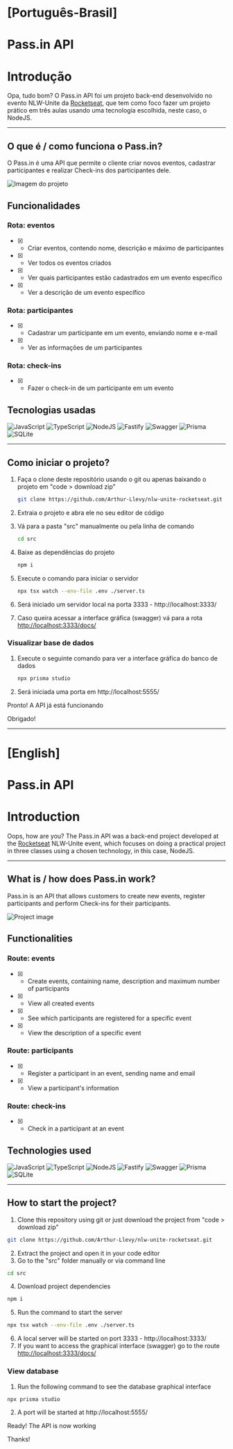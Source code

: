 # [Português-Brasil]
# Pass.in API

# Introdução
Opa, tudo bom? O Pass.in API foi um projeto back-end desenvolvido no evento NLW-Unite da [Rocketseat](https://github.com/Rocketseat), que tem como foco fazer um projeto prático em três aulas usando uma tecnologia escolhida, neste caso, o NodeJS. 

---

## O que é / como funciona o Pass.in?
O Pass.in é uma API que permite o cliente criar novos eventos, cadastrar participantes e realizar Check-ins dos participantes dele. 

![Imagem do projeto](./src/project-images/image01.png)

## Funcionalidades
### Rota: eventos
- [x] - Criar eventos, contendo nome, descrição e máximo de participantes
- [x] - Ver todos os eventos criados
- [x] - Ver quais participantes estão cadastrados em um evento específico
- [x] - Ver a descrição de um evento específico

### Rota: participantes
- [x] - Cadastrar um participante em um evento, enviando nome e e-mail
- [x] - Ver as informações de um participantes

### Rota: check-ins
- [x] - Fazer o check-in de um participante em um evento

## Tecnologias usadas
![JavaScript](https://img.shields.io/badge/javascript-%23323330.svg?style=for-the-badge&logo=javascript&logoColor=%23F7DF1E)
![TypeScript](https://img.shields.io/badge/typescript-%23007ACC.svg?style=for-the-badge&logo=typescript&logoColor=white)
![NodeJS](https://img.shields.io/badge/node.js-6DA55F?style=for-the-badge&logo=node.js&logoColor=white)
![Fastify](https://img.shields.io/badge/fastify-%23000000.svg?style=for-the-badge&logo=fastify&logoColor=white)
![Swagger](https://img.shields.io/badge/-Swagger-%23Clojure?style=for-the-badge&logo=swagger&logoColor=white)
![Prisma](https://img.shields.io/badge/Prisma-3982CE?style=for-the-badge&logo=Prisma&logoColor=white)
![SQLite](https://img.shields.io/badge/sqlite-%2307405e.svg?style=for-the-badge&logo=sqlite&logoColor=white)

---

## Como iniciar o projeto?
1. Faça o clone deste repositório usando o git ou apenas baixando o projeto em "code > download zip"
	```bash
	git clone https://github.com/Arthur-Llevy/nlw-unite-rocketseat.git
	```

2. Extraia o projeto e abra ele no seu editor de código
3. Vá para a pasta "src" manualmente ou pela linha de comando
 	```bash
	cd src
	```
4. Baixe as dependências do projeto
 	```bash
	npm i
	```	
5. Execute o comando para iniciar o servidor 
 	```bash
	npx tsx watch --env-file .env ./server.ts 
	```
6. Será iniciado um servidor local na porta 3333 - http://localhost:3333/
7. Caso queira acessar a interface gráfica (swagger) vá para a rota [http://localhost:3333/docs/](http://localhost:3333/docs/)

### Visualizar base de dados
1. Execute o seguinte comando para ver a interface gráfica do banco de dados 
 	```bash
	npx prisma studio
	```
2. Será iniciada uma porta em http://localhost:5555/

Pronto! A API já está funcionando

Obrigado!

---
# [English]
# Pass.in API


# Introduction
Oops, how are you? The Pass.in API was a back-end project developed at the [Rocketseat](https://github.com/Rocketseat) NLW-Unite event, which focuses on doing a practical project in three classes using a chosen technology, in this case, NodeJS.

---

## What is / how does Pass.in work?
Pass.in is an API that allows customers to create new events, register participants and perform Check-ins for their participants.

![Project image](./src/project-images/image01.png)

## Functionalities
### Route: events
- [x] - Create events, containing name, description and maximum number of participants
- [x] - View all created events
- [x] - See which participants are registered for a specific event
- [x] - View the description of a specific event

### Route: participants
- [x] - Register a participant in an event, sending name and email
- [x] - View a participant's information

### Route: check-ins
- [x] - Check in a participant at an event

## Technologies used
![JavaScript](https://img.shields.io/badge/javascript-%23323330.svg?style=for-the-badge&logo=javascript&logoColor=%23F7DF1E)
![TypeScript](https://img.shields.io/badge/typescript-%23007ACC.svg?style=for-the-badge&logo=typescript&logoColor=white)
![NodeJS](https://img.shields.io/badge/node.js-6DA55F?style=for-the-badge&logo=node.js&logoColor=white)
![Fastify](https://img.shields.io/badge/fastify-%23000000.svg?style=for-the-badge&logo=fastify&logoColor=white)
![Swagger](https://img.shields.io/badge/-Swagger-%23Clojure?style=for-the-badge&logo=swagger&logoColor=white)
![Prisma](https://img.shields.io/badge/Prisma-3982CE?style=for-the-badge&logo=Prisma&logoColor=white)
![SQLite](https://img.shields.io/badge/sqlite-%2307405e.svg?style=for-the-badge&logo=sqlite&logoColor=white)

---

## How to start the project?
1. Clone this repository using git or just download the project from "code > download zip"
```bash
git clone https://github.com/Arthur-Llevy/nlw-unite-rocketseat.git
```

2. Extract the project and open it in your code editor
3. Go to the "src" folder manually or via command line
  ```bash
cd src
```
4. Download project dependencies
  ```bash
npm i
```
5. Run the command to start the server
  ```bash
npx tsx watch --env-file .env ./server.ts
```
6. A local server will be started on port 3333 - http://localhost:3333/
7. If you want to access the graphical interface (swagger) go to the route [http://localhost:3333/docs/](http://localhost:3333/docs/)

### View database
1. Run the following command to see the database graphical interface
  ```bash
npx prisma studio
```
2. A port will be started at http://localhost:5555/

Ready! The API is now working

Thanks!
